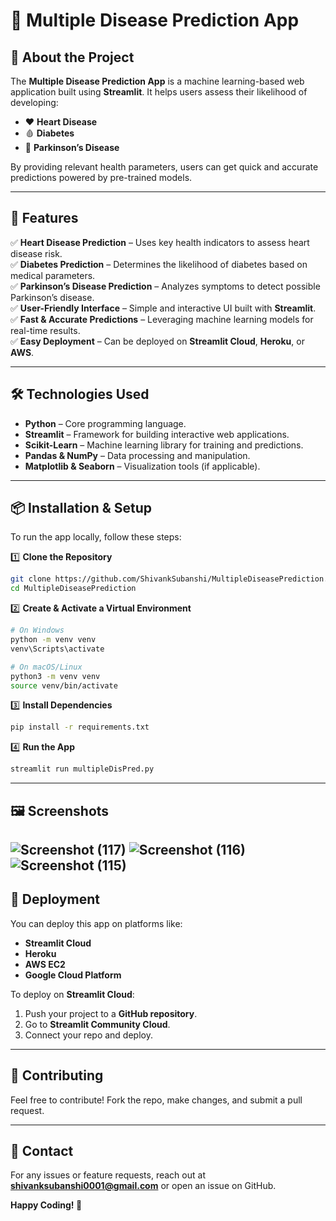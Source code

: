 # 📌 Multiple Disease Prediction App

## 🏥 About the Project
The **Multiple Disease Prediction App** is a machine learning-based web application built using **Streamlit**. It helps users assess their likelihood of developing:
- ❤️ **Heart Disease**
- 🩸 **Diabetes**
- 🧠 **Parkinson’s Disease**

By providing relevant health parameters, users can get quick and accurate predictions powered by pre-trained models.

---

## 🚀 Features
✅ **Heart Disease Prediction** – Uses key health indicators to assess heart disease risk.  
✅ **Diabetes Prediction** – Determines the likelihood of diabetes based on medical parameters.  
✅ **Parkinson’s Disease Prediction** – Analyzes symptoms to detect possible Parkinson’s disease.  
✅ **User-Friendly Interface** – Simple and interactive UI built with **Streamlit**.  
✅ **Fast & Accurate Predictions** – Leveraging machine learning models for real-time results.  
✅ **Easy Deployment** – Can be deployed on **Streamlit Cloud**, **Heroku**, or **AWS**.  

---

## 🛠️ Technologies Used
- **Python** – Core programming language.
- **Streamlit** – Framework for building interactive web applications.
- **Scikit-Learn** – Machine learning library for training and predictions.
- **Pandas & NumPy** – Data processing and manipulation.
- **Matplotlib & Seaborn** – Visualization tools (if applicable).

---

## 📦 Installation & Setup
To run the app locally, follow these steps:

1️⃣ **Clone the Repository**
```sh
git clone https://github.com/ShivankSubanshi/MultipleDiseasePrediction.git
cd MultipleDiseasePrediction
```

2️⃣ **Create & Activate a Virtual Environment**
```sh
# On Windows
python -m venv venv
venv\Scripts\activate

# On macOS/Linux
python3 -m venv venv
source venv/bin/activate
```

3️⃣ **Install Dependencies**
```sh
pip install -r requirements.txt
```

4️⃣ **Run the App**
```sh
streamlit run multipleDisPred.py
```

---

## 🖼️ Screenshots

![Screenshot (117)](https://github.com/user-attachments/assets/3218d92b-460b-48e4-aef8-1987b860e395)
![Screenshot (116)](https://github.com/user-attachments/assets/22665d90-7f5e-4283-9b44-5c9d4ed943e7)
![Screenshot (115)](https://github.com/user-attachments/assets/98e0c501-4bdd-4c53-9543-4ac6a3108df4)
---

## 🚀 Deployment
You can deploy this app on platforms like:
- **Streamlit Cloud**
- **Heroku**
- **AWS EC2**
- **Google Cloud Platform**

To deploy on **Streamlit Cloud**:
1. Push your project to a **GitHub repository**.
2. Go to **Streamlit Community Cloud**.
3. Connect your repo and deploy.

---

## 🤝 Contributing
Feel free to contribute! Fork the repo, make changes, and submit a pull request.

---

## 📩 Contact
For any issues or feature requests, reach out at **shivanksubanshi0001@gmail.com** or open an issue on GitHub.

**Happy Coding! 🚀**






